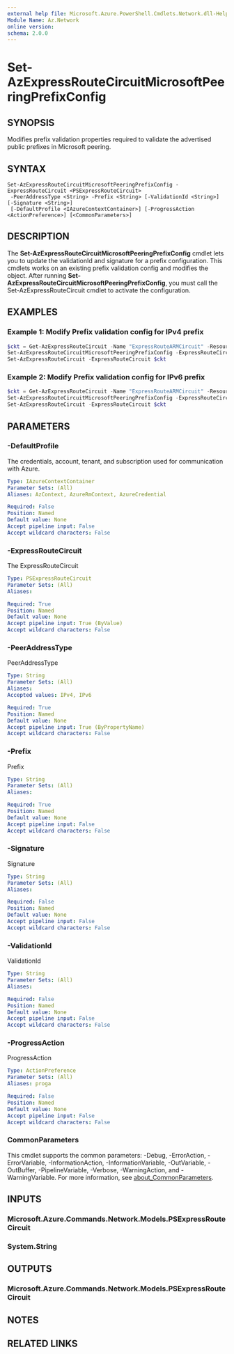 ```yaml
---
external help file: Microsoft.Azure.PowerShell.Cmdlets.Network.dll-Help.xml
Module Name: Az.Network
online version:
schema: 2.0.0
---
```


# Set-AzExpressRouteCircuitMicrosoftPeeringPrefixConfig

## SYNOPSIS
Modifies prefix validation properties required to validate the advertised public prefixes in Microsoft peering.

## SYNTAX

```
Set-AzExpressRouteCircuitMicrosoftPeeringPrefixConfig -ExpressRouteCircuit <PSExpressRouteCircuit>
 -PeerAddressType <String> -Prefix <String> [-ValidationId <String>] [-Signature <String>]
 [-DefaultProfile <IAzureContextContainer>] [-ProgressAction <ActionPreference>] [<CommonParameters>]
```

## DESCRIPTION
The **Set-AzExpressRouteCircuitMicrosoftPeeringPrefixConfig** cmdlet lets you to update the validationId and
signature for a prefix configuration. This cmdlets works on an existing prefix validation config and modifies the object.
After running **Set-AzExpressRouteCircuitMicrosoftPeeringPrefixConfig**, you must call the Set-AzExpressRouteCircuit 
cmdlet to activate the configuration.

## EXAMPLES

### Example 1: Modify Prefix validation config for IPv4 prefix
```powershell
$ckt = Get-AzExpressRouteCircuit -Name "ExpressRouteARMCircuit" -ResourceGroupName "ExpressRouteResourceGroup" 
Set-AzExpressRouteCircuitMicrosoftPeeringPrefixConfig -ExpressRouteCircuit $ckt -PeerAddressType IPv4 -Prefix "123.1.0.0/24" -ValidationId "Azure-SKEY|7c44c70b-9c62-4a89-a6b2-d281b6ce7a49|123.1.0.0/24|ASN-23" -Signature "XxGp/5JtCJTrxSsOCeK+icaekDy18U4jZjrcHMAlN5cOTweH9XjZ7yfcLd4YegTPbGWiaKsX3Agvjk5q2hZ4fOGn+wHhL3SCNtoX6kF8/ukPVfw2cvZ7YS7otyCS7aR7g8kbugBhLDpB+g9SSChQT+/eR3QWgbC8m0C8RVGJo31gwDcXHsQ44hmnqs+OWcLI32FIVCoQeCOzmaGc4GVlZayFRvF/CiCm7g0k01+ipmVJQIkcdDArZZsfJuiXTiYNxLD57CEtuheX7knAj2AnceOJXaPpkS4f1i2Z8oVWC9YrqLWH5FCiIPU7PSh43YnDi/Pab3tT49EU3+PGZvWXCA=="
Set-AzExpressRouteCircuit -ExpressRouteCircuit $ckt
```

### Example 2: Modify Prefix validation config for IPv6 prefix
```powershell
$ckt = Get-AzExpressRouteCircuit -Name "ExpressRouteARMCircuit" -ResourceGroupName "ExpressRouteResourceGroup" 
Set-AzExpressRouteCircuitMicrosoftPeeringPrefixConfig -ExpressRouteCircuit $ckt -PeerAddressType IPv6 -Prefix "123:1::0/64" -ValidationId "Azure-SKEY|7c44c70b-9c62-4a89-a6b2-d281b6ce7a49|123:1::0/64|ASN-23" -Signature "XxGp/5JtCJTrxSsOCeK+icaekDy18U4jZjrcHMAlN5cOTweH9XjZ7yfcLd4YegTPbGWiaKsX3Agvjk5q2hZ4fOGn+wHhL3SCNtoX6kF8/ukPVfw2cvZ7YS7otyCS7aR7g8kbugBhLDpB+g9SSChQT+/eR3QWgbC8m0C8RVGJo31gwDcXHsQ44hmnqs+OWcLI32FIVCoQeCOzmaGc4GVlZayFRvF/CiCm7g0k01+ipmVJQIkcdDArZZsfJuiXTiYNxLD57CEtuheX7knAj2AnceOJXaPpkS4f1i2Z8oVWC9YrqLWH5FCiIPU7PSh43YnDi/Pab3tT49EU3+PGZvWXCA=="
Set-AzExpressRouteCircuit -ExpressRouteCircuit $ckt
```

## PARAMETERS

### -DefaultProfile
The credentials, account, tenant, and subscription used for communication with Azure.

```yaml
Type: IAzureContextContainer
Parameter Sets: (All)
Aliases: AzContext, AzureRmContext, AzureCredential

Required: False
Position: Named
Default value: None
Accept pipeline input: False
Accept wildcard characters: False
```

### -ExpressRouteCircuit
The ExpressRouteCircuit

```yaml
Type: PSExpressRouteCircuit
Parameter Sets: (All)
Aliases:

Required: True
Position: Named
Default value: None
Accept pipeline input: True (ByValue)
Accept wildcard characters: False
```

### -PeerAddressType
PeerAddressType

```yaml
Type: String
Parameter Sets: (All)
Aliases:
Accepted values: IPv4, IPv6

Required: True
Position: Named
Default value: None
Accept pipeline input: True (ByPropertyName)
Accept wildcard characters: False
```

### -Prefix
Prefix

```yaml
Type: String
Parameter Sets: (All)
Aliases:

Required: True
Position: Named
Default value: None
Accept pipeline input: False
Accept wildcard characters: False
```

### -Signature
Signature

```yaml
Type: String
Parameter Sets: (All)
Aliases:

Required: False
Position: Named
Default value: None
Accept pipeline input: False
Accept wildcard characters: False
```

### -ValidationId
ValidationId

```yaml
Type: String
Parameter Sets: (All)
Aliases:

Required: False
Position: Named
Default value: None
Accept pipeline input: False
Accept wildcard characters: False
```

### -ProgressAction
ProgressAction

```yaml
Type: ActionPreference
Parameter Sets: (All)
Aliases: proga

Required: False
Position: Named
Default value: None
Accept pipeline input: False
Accept wildcard characters: False
```

### CommonParameters
This cmdlet supports the common parameters: -Debug, -ErrorAction, -ErrorVariable, -InformationAction, -InformationVariable, -OutVariable, -OutBuffer, -PipelineVariable, -Verbose, -WarningAction, and -WarningVariable. For more information, see [about_CommonParameters](http://go.microsoft.com/fwlink/?LinkID=113216).

## INPUTS

### Microsoft.Azure.Commands.Network.Models.PSExpressRouteCircuit

### System.String

## OUTPUTS

### Microsoft.Azure.Commands.Network.Models.PSExpressRouteCircuit

## NOTES

## RELATED LINKS
